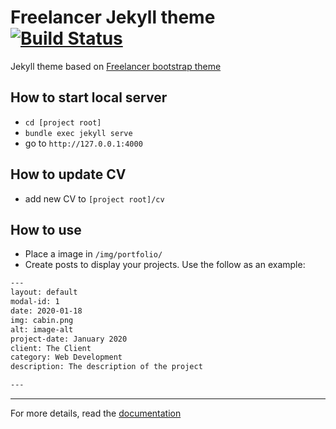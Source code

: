 Freelancer Jekyll theme  [![Build Status](https://api.travis-ci.org/jeromelachaud/freelancer-theme.svg?branch=master)](https://travis-ci.org/jeromelachaud/freelancer-theme/) 
=========================

Jekyll theme based on [Freelancer bootstrap theme ](http://startbootstrap.com/template-overviews/freelancer/)

## How to start local server
 - `cd [project root]`
 - `bundle exec jekyll serve`
 - go to `http://127.0.0.1:4000`

## How to update CV
 - add new CV to `[project root]/cv`
## How to use
 - Place a image in `/img/portfolio/`
 - Create posts to display your projects. Use the follow as an example:
```txt
---
layout: default
modal-id: 1
date: 2020-01-18
img: cabin.png
alt: image-alt
project-date: January 2020
client: The Client
category: Web Development
description: The description of the project

---
```

---------
For more details, read the [documentation](http://jekyllrb.com/)
